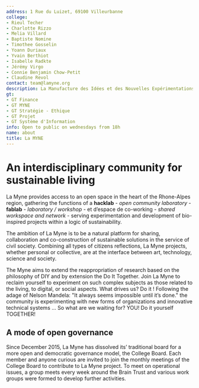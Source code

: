 ```yaml
---
address: 1 Rue du Luizet, 69100 Villeurbanne
college:
- Rieul Techer
- Charlotte Rizzo
- Melia Villard
- Baptiste Nomine
- Timothee Gosselin
- Yoann Duriaux
- Yvain Berthiot
- Isabelle Radkte
- Jérémy Virgo
- Connie Benjamin Chow-Petit
- Claudine Revol
contact: team@lamyne.org
description: La Manufacture des Idées et des Nouvelles Expérimentations
gt:
- GT Finance
- GT MYNE
- GT Stratégie - Ethique
- GT Projet
- GT Système d'Information
info: Open to public on wednesdays from 18h
name: about
title: La MYNE
---
```


# An interdisciplinary community for sustainable living

La Myne provides access to an open space in the heart of the Rhone-Alpes region, gathering the functions of a **hacklab** - *open community laboratory* - **fablab** - *laboratory / workshop* - et d’espace de co-working - *shared workspace and network* - serving experimentation and development of bio-inspired projects within a logic of sustainability.

The ambition of La Myne is to be a natural platform for sharing, collaboration and co-construction of sustainable solutions in the service of civil society. Combining all types of citizens reflections, La Myne projects, whether personal or collective, are at the interface between art, technology, science and society.

The Myne aims to extend the reappropriation of research based on the philosophy of DIY and by extension the Do It Together. Join La Myne to reclaim yourself to experiment on such complex subjects as those related to the living, to digital, or social aspects.
What drives us? Do it ! Following the adage of Nelson Mandela: "It always seems impossible until it’s done." the community is experimenting with new forms of organizations and innovative technical systems ... So what are we waiting for? YOU! Do it yourself TOGETHER!

## A mode of open governance
Since December 2015, La Myne has dissolved its’ traditional board for a more open and democratic governance model, the College Board. Each member and anyone curious are invited to join the monthly meetings of the College Board to contribute to La Myne project. To meet on operational issues, a group meets every week around the Brain Trust and various work groups were formed to develop further activities.
